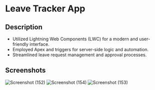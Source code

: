 # Leave Tracker App
## Description
- Utilized Lightning Web Components (LWC) for a modern and user-friendly interface.
- Employed Apex and triggers for server-side logic and automation.
- Streamlined leave request management and approval processes.

## Screenshots
![Screenshot (152)](https://github.com/aimran4801/Leave-Tracker-App/assets/130317694/8ddc8567-70d9-4e7b-97f4-778208ca25f2)
![Screenshot (154)](https://github.com/aimran4801/Leave-Tracker-App/assets/130317694/ea47187b-88d7-465e-8c5c-92b3f12c7608)
![Screenshot (153)](https://github.com/aimran4801/Leave-Tracker-App/assets/130317694/9486d6ad-2482-452a-8fd6-2d4bf218f0ad)
